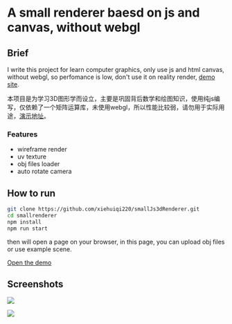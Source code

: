 # A small renderer baesd on js and canvas, without webgl

## Brief

I write this project for learn computer graphics, only use js and html canvas, without webgl, so perfomance is low, don't use it on reality render, [demo site](https://xiehuiqi220.github.io/smallrenderer/).

本项目是为学习3D图形学而设立，主要是巩固背后数学和绘图知识，使用纯js编写，仅依赖了一个矩阵运算库，未使用webgl，所以性能比较弱，请勿用于实际用途，[演示地址](https://xiehuiqi220.github.io/smallrenderer/)。

### Features
- wireframe render
- uv texture
- obj files loader
- auto rotate camera

## How to run
```sh
git clone https://github.com/xiehuiqi220/smallJs3dRenderer.git
cd smallrenderer
npm install
npm run start
```
then will open a page on your browser, in this page, you can upload obj files or use example scene.

[Open the demo](https://xiehuiqi220.github.io/smallJs3dRenderer/)

## Screenshots

![](https://user-images.githubusercontent.com/1331211/214857213-fe01237f-a148-4972-b39b-52d5550367a8.png)


![](https://user-images.githubusercontent.com/1331211/214868296-e93e5f16-804c-45fa-b3aa-1c42ac111796.png)

